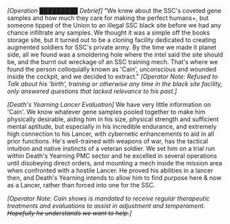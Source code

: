 *[Operation █████████ Debrief]*
"We knew about the SSC's coveted gene samples and how much they care for making the perfect humans+, but someone tipped of the Union to an illegal SSC black site before we had any chance infiltrate any samples. We thought it was a simple off the books storage site, but it turned out to be a cloning facility dedicated to creating augmented soldiers for SSC's private army. By the time we made it planet side, all we found was a smoldering hole where the intel said the site should be, and the burnt out wreckage of an SSC training mech. That's where we found the person colloquially known as 'Cain', unconscious and wounded inside the cockpit, and we decided to extract."
*[Operator Note: Refused to Talk about his 'birth', training or otherwise any time in the black site facility, only answered questions that lacked relevance to his past.]*

*[Death's Yearning Lancer Evaluation]*
We have very little information on 'Cain'. We know whatever gene samples pooled together to make him physically desirable, aiding him in his size, physical strength and sufficient mental aptitude, but especially in his incredible endurance, and extremely high connection to his Lancer, with cybernetic enhancements to aid in all prior functions. He's well-trained with weapons of war, has the tactical intuition and native instincts of a veteran soldier. We set him on a trial run within Death's Yearning PMC sector and he excelled in several operations until disobeying direct orders, and mounting a mech inside the mission area when confronted with a hostile Lancer. He proved his abilities in a lancer then, and Death's Yearning intends to allow him to find purpose here & now as a Lancer, rather than forced into one for the SSC.

*[Operator Note: Cain shows is mandated to receive regular therapeutic treatments and evaluations to assist in adjustment and temperament. ~~Hopefully he understands we want to help.~~]*

